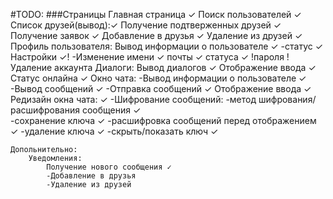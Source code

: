 #TODO:
###Страницы
    Главная страница ✓
    Поиск пользователей ✓
    Список друзей(вывод):✓
            Получение подтверженных друзей ✓
            Получение заявок ✓
            Добавление в друзья ✓
            Удаление из друзей ✓    
    Профиль пользователя:
        Вывод информации о пользователе ✓
            -статус ✓
        Настройки ✓!
            -Изменение 
                имени ✓
                почты ✓
                статуса ✓
                !пароля
            !Удаление аккаунта
    Диалоги:
        Вывод диалогов ✓
        Отображение ввода ✓
        Статус онлайна ✓
    Окно чата: 
        -Вывод информации о пользователе ✓
        -Вывод сообщений ✓
        -Отправка сообщений ✓
        Отображение ввода ✓
        Редизайн окна чата: ✓
        -Шифрование сообщений:
            -метод шифрования/расшифрования сообщения ✓            
            -сохранение ключа ✓
            -расшифровка сообщений перед отображением ✓
            -удаление ключа ✓
            -скрыть/показать ключ ✓
    
    Допольнительно:
        Уведомления:
            Получение нового сообщения ✓
            -Добавление в друзья
            -Удаление из друзей

    
        